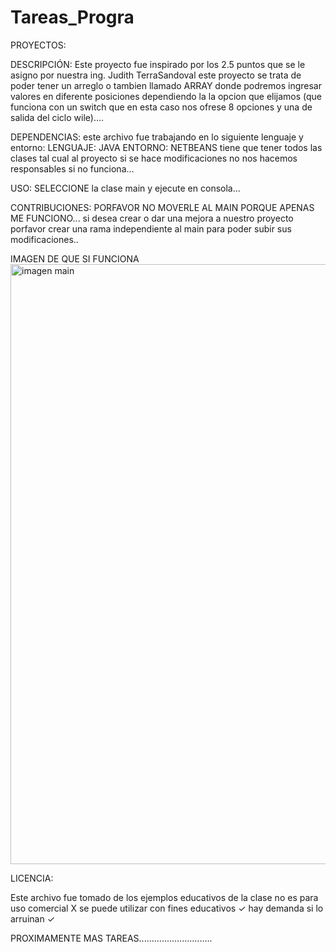 # Tareas_Progra
PROYECTOS:

DESCRIPCIÓN:
Este proyecto fue inspirado por los 2.5 puntos que se le asigno por nuestra ing. Judith TerraSandoval
este proyecto se trata de poder tener un arreglo o tambien llamado ARRAY donde podremos ingresar valores
en diferente posiciones dependiendo la la opcion que elijamos (que funciona con un switch que en esta caso nos 
ofrese 8 opciones y una de salida del ciclo wile)....


DEPENDENCIAS:
este archivo fue trabajando en lo siguiente lenguaje y entorno:
LENGUAJE:
JAVA
ENTORNO:
NETBEANS
tiene que tener todos las clases tal cual al proyecto si se hace modificaciones 
no nos hacemos responsables si no funciona...

USO:
SELECCIONE la clase main y ejecute en consola...

CONTRIBUCIONES:
PORFAVOR NO MOVERLE AL MAIN PORQUE APENAS ME FUNCIONO...
si desea crear o dar una mejora a nuestro proyecto porfavor crear una rama independiente al main para poder
subir sus modificaciones..


IMAGEN DE QUE SI FUNCIONA
<img width="960" alt="imagen main" src="https://github.com/yosoypedro/tareas_pedrito2/assets/132164086/0e5cf120-9abc-4a72-9f48-5fafbc1daa00">

LICENCIA:

Este archivo fue tomado de los ejemplos educativos de la clase 
no es para uso comercial X
se puede utilizar con fines educativos ✓
hay demanda si lo arruinan ✓



PROXIMAMENTE MAS TAREAS.............................



